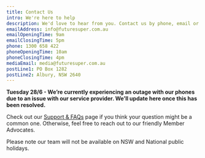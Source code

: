 ```yaml
---
title: Contact Us
intro: We're here to help
description: We'd love to hear from you. Contact us by phone, email or post.
emailAddress: info@futuresuper.com.au
emailOpeningTime: 9am
emailClosingTime: 5pm
phone: 1300 658 422
phoneOpeningTime: 10am
phoneClosingTime: 4pm
mediaEmail: media@futuresuper.com.au
postLine1: PO Box 1282
postLine2: Albury, NSW 2640
---
```



**Tuesday 28/6 - We’re currently experiencing an outage with our phones due to an issue with our service provider. We’ll update here once this has been resolved.**



Check out our [Support & FAQs](https://www.futuresuper.com.au/support-and-faqs) page if you think your question might be a common one. Otherwise, feel free to reach out to our friendly Member Advocates.

Please note our team will not be available on NSW and National public holidays.